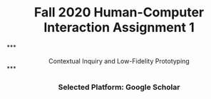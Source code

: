 # <div align="center"> Fall 2020 Human-Computer Interaction Assignment 1 </div>
*** <div align="center"> Contextual Inquiry and Low-Fidelity Prototyping </div> ***

###  <div align="center"> Selected Platform: Google Scholar </div>
